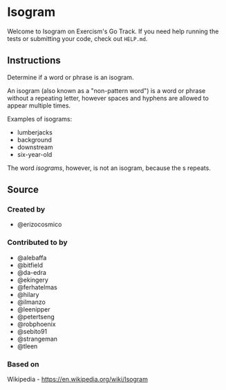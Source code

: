 # Isogram

Welcome to Isogram on Exercism's Go Track.
If you need help running the tests or submitting your code, check out `HELP.md`.

## Instructions

Determine if a word or phrase is an isogram.

An isogram (also known as a "non-pattern word") is a word or phrase without a repeating letter, however spaces and hyphens are allowed to appear multiple times.

Examples of isograms:

- lumberjacks
- background
- downstream
- six-year-old

The word _isograms_, however, is not an isogram, because the s repeats.

## Source

### Created by

- @erizocosmico

### Contributed to by

- @alebaffa
- @bitfield
- @da-edra
- @ekingery
- @ferhatelmas
- @hilary
- @ilmanzo
- @leenipper
- @petertseng
- @robphoenix
- @sebito91
- @strangeman
- @tleen

### Based on

Wikipedia - https://en.wikipedia.org/wiki/Isogram
